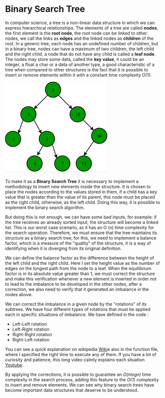 # Binary Search Tree
In computer science, a tree is a non-linear data structure in which we can express hierarchical relationships. The elements of a tree are called **nodes**, the first element is the **root node**, the root node can be linked to other nodes, we call the links as **edges** and the linked nodes as **children** of the root. In a generic tree, each node has an undefined number of children, but in a binary tree, nodes can have a maximum of two children, the left child and the right child, a node that do not have any child is called a **leaf node**. The nodes may store some data, called the **key value**, it could be an integer, a float a char or a data of another type, a good characteristic of a tree when compared to other structures is the fact that it is possible to insert or remove elements within it with a constant time complexity *O(1)*.

![Binary Tree example](binaryTree.png "Binary Tree")

To make it as a **Binary Search Tree** it is necessary to implement a methodology to insert new elements inside the structure. It is chosen to place the nodes according to the values ​​stored in them, if a child has a key value that is greater than the value of its parent, this node must be placed as the right child, otherwise, as the left child.  Doing this way, it is possible to implement the binary search algorithm.

But doing this is not enough, we can have some bad inputs, for example: if the tree receives an already sorted input, the structure will become a linked list. This is our worst case scenario, as it has an O (n) time complexity for the search operation. Therefore, we must ensure that the tree maintains its structure as a binary search tree; for this, we need to implement a balance factor, which is a measure of the "quality" of the structure, it is a way of identifying when it is diverging from its original definition.

We can define the balance factor as the difference between the height of the left child and the right child. Here I set the height value as the number of edges on the longest path from the node to a leaf. When the equilibrium factor is in its absolute value greater than 1, we must correct the structure and make this verification whenever a new element is inserted in order not to lead to the imbalance to be developed in the other nodes, after a correction, we also need to verify that it generated an imbalance in the nodes above.

We can correct the imbalance in a given node by the "rotations" of its subtrees. We have four different types of rotations that must be applied each in specific situations of imbalance. We have defined in the code :

* Left-Left rotation
* Left-Right rotation
* Right-Right rotation
* Right-Left rotation


You can see a quick explanation on wikipedia [Wiki](https://en.wikipedia.org/wiki/AVL_tree#Simple_rotation)e also in the function file, where I specified the right time to execute any of them. If you have a lot of curiosity and patience, this long video calmly explains each situation [Youtube](https://www.youtube.com/watch?v=TbvhGcf6UJU).

By applying the corrections, it is possible to guarantee an *O(nlogn)* time complexity in the search process, adding this feature to the *O(1)* complexity to insert and remove elements. We can see why binary search trees have become important data structures that deserve to be understood.